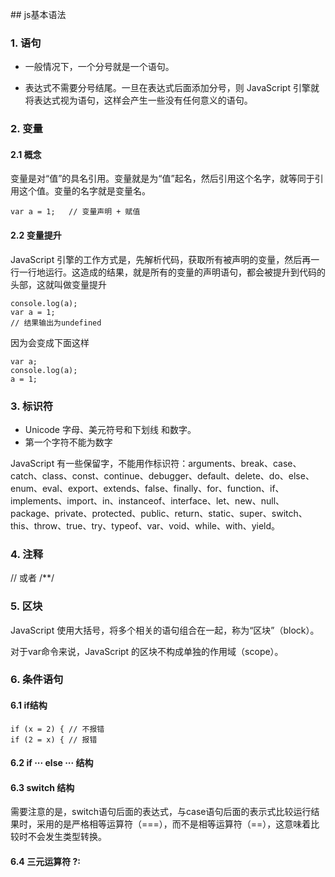 ﻿﻿﻿﻿﻿﻿﻿﻿﻿## js基本语法### 1. 语句+ 一般情况下，一个分号就是一个语句。+ 表达式不需要分号结尾。一旦在表达式后面添加分号，则 JavaScript 引擎就将表达式视为语句，这样会产生一些没有任何意义的语句。### 2. 变量#### 2.1 概念变量是对“值”的具名引用。变量就是为“值”起名，然后引用这个名字，就等同于引用这个值。变量的名字就是变量名。    var a = 1;   // 变量声明 + 赋值#### 2.2 变量提升JavaScript 引擎的工作方式是，先解析代码，获取所有被声明的变量，然后再一行一行地运行。这造成的结果，就是所有的变量的声明语句，都会被提升到代码的头部，这就叫做变量提升    console.log(a);    var a = 1;    // 结果输出为undefined因为会变成下面这样    var a;    console.log(a);    a = 1;### 3. 标识符+  Unicode 字母、美元符号和下划线 和数字。+ 第一个字符不能为数字JavaScript 有一些保留字，不能用作标识符：arguments、break、case、catch、class、const、continue、debugger、default、delete、do、else、enum、eval、export、extends、false、finally、for、function、if、implements、import、in、instanceof、interface、let、new、null、package、private、protected、public、return、static、super、switch、this、throw、true、try、typeof、var、void、while、with、yield。### 4. 注释// 或者 /**/### 5. 区块JavaScript 使用大括号，将多个相关的语句组合在一起，称为“区块”（block）。对于var命令来说，JavaScript 的区块不构成单独的作用域（scope）。### 6. 条件语句#### 6.1 if结构    if (x = 2) { // 不报错    if (2 = x) { // 报错#### 6.2 if ··· else ··· 结构#### 6.3 switch 结构需要注意的是，switch语句后面的表达式，与case语句后面的表示式比较运行结果时，采用的是严格相等运算符（===），而不是相等运算符（==），这意味着比较时不会发生类型转换。#### 6.4 三元运算符 ?: